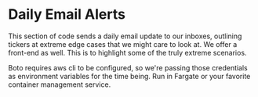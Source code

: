 # Daily Email Alerts

This section of code sends a daily email update to our inboxes, outlining tickers at extreme edge cases that we might care to look at. We offer a front-end
as well. This is to highlight some of the truly extreme scenarios.

Boto requires aws cli to be configured, so we're passing those credentials as environment variables for the time being. Run in Fargate or your favorite container management service. 